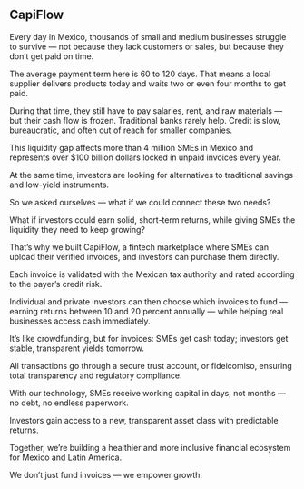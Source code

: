 ## CapiFlow

Every day in Mexico, thousands of small and medium businesses struggle to survive — not because they lack customers or sales, but because they don’t get paid on time.

The average payment term here is 60 to 120 days. That means a local supplier delivers products today and waits two or even four months to get paid.

During that time, they still have to pay salaries, rent, and raw materials — but their cash flow is frozen. Traditional banks rarely help. Credit is slow, bureaucratic, and often out of reach for smaller companies.

This liquidity gap affects more than 4 million SMEs in Mexico and represents over $100 billion dollars locked in unpaid invoices every year.

At the same time, investors are looking for alternatives to traditional savings and low-yield instruments.

So we asked ourselves — what if we could connect these two needs?

What if investors could earn solid, short-term returns, while giving SMEs the liquidity they need to keep growing?

That’s why we built CapiFlow, a fintech marketplace where SMEs can upload their verified invoices, and investors can purchase them directly.

Each invoice is validated with the Mexican tax authority and rated according to the payer’s credit risk.

Individual and private investors can then choose which invoices to fund — earning returns between 10 and 20 percent annually — while helping real businesses access cash immediately.

It’s like crowdfunding, but for invoices: SMEs get cash today; investors get stable, transparent yields tomorrow.

All transactions go through a secure trust account, or fideicomiso, ensuring total transparency and regulatory compliance.

With our technology, SMEs receive working capital in days, not months — no debt, no endless paperwork.

Investors gain access to a new, transparent asset class with predictable returns.

Together, we’re building a healthier and more inclusive financial ecosystem for Mexico and Latin America.

We don’t just fund invoices — we empower growth.
